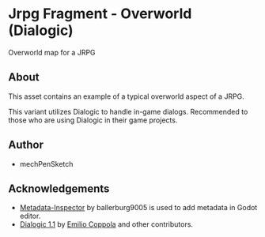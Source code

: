 # Jrpg Fragment - Overworld (Dialogic)
Overworld map for a JRPG

## About
This asset contains an example of a typical overworld aspect of a JRPG.

This variant utilizes Dialogic to handle in-game dialogs. Recommended to those who are using Dialogic in their game projects.

## Author
* mechPenSketch

## Acknowledgements
* [Metadata-Inspector](https://github.com/ballerburg9005/godot-metadata-inspector) by ballerburg9005 is used to add metadata in Godot editor.
* [Dialogic 1.1](https://github.com/coppolaemilio/dialogic) by [Emilio Coppola](https://github.com/coppolaemilio) and other contributors.
